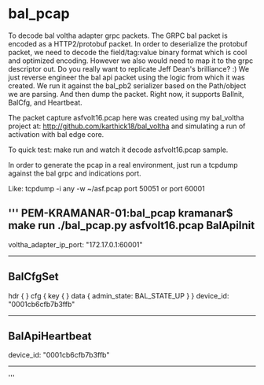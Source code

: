 # bal_pcap
To decode bal voltha adapter grpc packets.
The GRPC bal packet is encoded as a HTTP2/protobuf packet.
In order to deserialize the protobuf packet, we need to
decode the field/tag:value binary format which is cool and optimized encoding.
However we also would need to map it to the grpc descriptor out.
Do you really want to replicate Jeff Dean's brilliance? :)
We just reverse engineer the bal api packet using the logic from which it was created.
We run it against the bal_pb2 serializer based on the Path/object we are parsing.
And then dump the packet.
Right now, it supports BalInit, BalCfg, and Heartbeat.

The packet capture asfvolt16.pcap here was created using my bal_voltha project at:
http://github.com/karthick18/bal_voltha
and simulating a run of activation with bal edge core.

To quick test:
make run
and watch it decode asfvolt16.pcap sample.

In order to generate the pcap in a real environment, just run a tcpdump against
the bal grpc and indications port.

Like:
tcpdump -i any -w ~/asf.pcap port 50051 or port 60001

'''
PEM-KRAMANAR-01:bal_pcap kramanar$ make run
./bal_pcap.py asfvolt16.pcap
BalApiInit
----------------------------------------
voltha_adapter_ip_port: "172.17.0.1:60001"

----------------------------------------
BalCfgSet
----------------------------------------
hdr {
}
cfg {
  key {
  }
  data {
    admin_state: BAL_STATE_UP
  }
}
device_id: "0001cb6cfb7b3ffb"

----------------------------------------
BalApiHeartbeat
----------------------------------------
device_id: "0001cb6cfb7b3ffb"

----------------------------------------
'''
